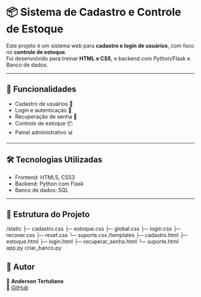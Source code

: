 # 📦 Sistema de Cadastro e Controle de Estoque


Este projeto é um sistema web para **cadastro e login de usuários**, com foco no **controle de estoque**.  
Foi desenvolvido para treinar **HTML e CSS**, e backend com Python/Flask e Banco de dados.

---

## 🚀 Funcionalidades
- Cadastro de usuários 👤
- Login e autenticação 🔑
- Recuperação de senha 📧
- Controle de estoque 📦
- Painel administrativo 📊

---

## 🛠️ Tecnologias Utilizadas
- Frontend: HTML5, CSS3
- Backend: Python com Flask
- Banco de dados: SQL

---

## 📂 Estrutura do Projeto
/static
   ├─ cadastro.css
   ├─ estoque.css
   ├─ global.css
   ├─ login.css
   ├─ recover.css
   ├─ reset.css
   └─ suporte.css
/templates
   ├─ cadastro.html
   ├─ estoque.html
   ├─ login.html
   ├─ recuperar_senha.html
   └─ suporte.html
app.py
criar_banco.py


## 📌 Autor
👤 **Anderson Tertuliano**  
🔗 [GitHub](https://github.com/Anderson-tertuliano-dev)  

